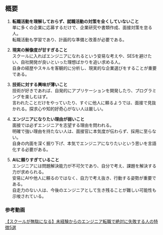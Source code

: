 ## 概要
1. **転職活動を理解しておらず、就職活動の対策を全くしていないこと**  
  単に多くの企業に応募するだけで、企業研究や書類作成、面接対策を怠る人。  
  転職活動も学習であり、計画的な準備と改善が必要である。  
  
2. **現実の解像度が甘すぎること**  
  スクールに入ればエンジニアになれるという安易な考えや、SESを避けたい、自社開発が良いといった理想ばかりを追い求める人。  
  自身の経歴やスキルを客観的に分析し、現実的な企業選びをすることが重要である。  
  
3. **技術に対する興味が薄いこと**  
  技術が好きであれば、自発的にアプリケーションを開発したり、プログラミングを楽しむはず。  
  言われたことだけをやっていたり、すぐに他人に頼るようでは、面接で見抜かれる。探求心や知的好奇心がない人は厳しい。  
  
4. **エンジニアになりたい理由が弱いこと**  
  面接では必ずエンジニアを志望する理由を問われる。  
  明確で強い理由を持たない人は、面接官に本気度が伝わらず、採用に至らない。  
  自身の内面を深く掘り下げ、本気でエンジニアになりたいという思いを言語化する必要がある。  
  
5. **AIに頼りすぎていること**  
  エンジニアには問題解決能力が不可欠であり、自分で考え、課題を解決する力が求められる。  
  安易にAIや他人に頼るのではなく、自力で考え抜き、行動する姿勢が重要である。  
  自走力のない人は、今後のエンジニアとして生き残ることが難しい可能性も示唆されている。  
  
  ### 参考動画

[【スクールが無駄になる】未経験からのエンジニア転職で絶対に失敗する人の特徴5選](https://youtu.be/T_j2iK3OpS8)
